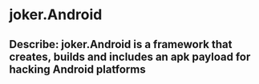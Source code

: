 # joker.Android
## Describe:       joker.Android is a framework that creates, builds and includes an apk payload for hacking Android platforms  
